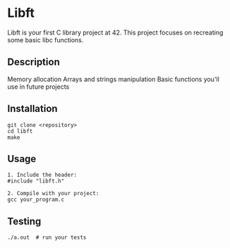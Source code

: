 # Libft

Libft is your first C library project at 42. This project focuses on recreating some basic libc functions.

## Description

Memory allocation
Arrays and strings manipulation
Basic functions you'll use in future projects

## Installation
```
git clone <repository>
cd libft
make
```
## Usage
```
1. Include the header:
#include "libft.h"
```
```
2. Compile with your project:
gcc your_program.c
```
## Testing

``` make
./a.out  # run your tests
```

